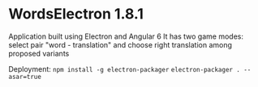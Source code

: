 # WordsElectron 1.8.1

Application built using Electron and Angular 6
It has two game modes: select pair "word - translation" and choose right translation among proposed variants

Deployment:
`npm install -g electron-packager`
`electron-packager . --asar=true`